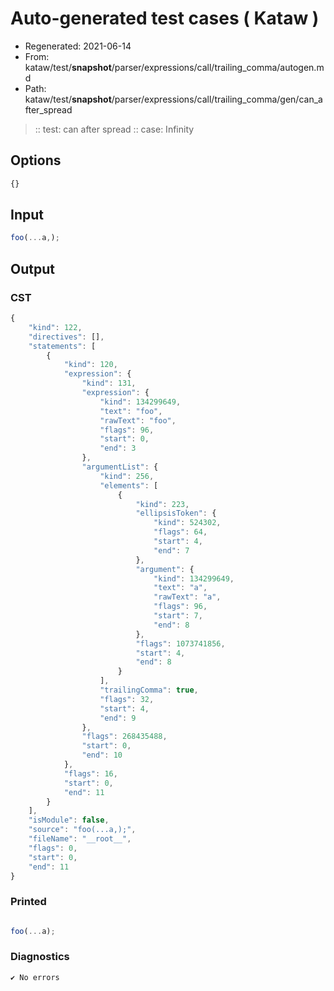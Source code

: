 # Auto-generated test cases ( Kataw )
- Regenerated: 2021-06-14
- From: kataw/test/__snapshot__/parser/expressions/call/trailing_comma/autogen.md
- Path: kataw/test/__snapshot__/parser/expressions/call/trailing_comma/gen/can_after_spread
> :: test: can after spread
> :: case: Infinity
## Options

`````js
{}
`````
## Input

`````js
foo(...a,);
`````
## Output

### CST

```javascript
{
    "kind": 122,
    "directives": [],
    "statements": [
        {
            "kind": 120,
            "expression": {
                "kind": 131,
                "expression": {
                    "kind": 134299649,
                    "text": "foo",
                    "rawText": "foo",
                    "flags": 96,
                    "start": 0,
                    "end": 3
                },
                "argumentList": {
                    "kind": 256,
                    "elements": [
                        {
                            "kind": 223,
                            "ellipsisToken": {
                                "kind": 524302,
                                "flags": 64,
                                "start": 4,
                                "end": 7
                            },
                            "argument": {
                                "kind": 134299649,
                                "text": "a",
                                "rawText": "a",
                                "flags": 96,
                                "start": 7,
                                "end": 8
                            },
                            "flags": 1073741856,
                            "start": 4,
                            "end": 8
                        }
                    ],
                    "trailingComma": true,
                    "flags": 32,
                    "start": 4,
                    "end": 9
                },
                "flags": 268435488,
                "start": 0,
                "end": 10
            },
            "flags": 16,
            "start": 0,
            "end": 11
        }
    ],
    "isModule": false,
    "source": "foo(...a,);",
    "fileName": "__root__",
    "flags": 0,
    "start": 0,
    "end": 11
}
```

### Printed

```javascript

foo(...a);

```

### Diagnostics

```javascript
✔ No errors
```


